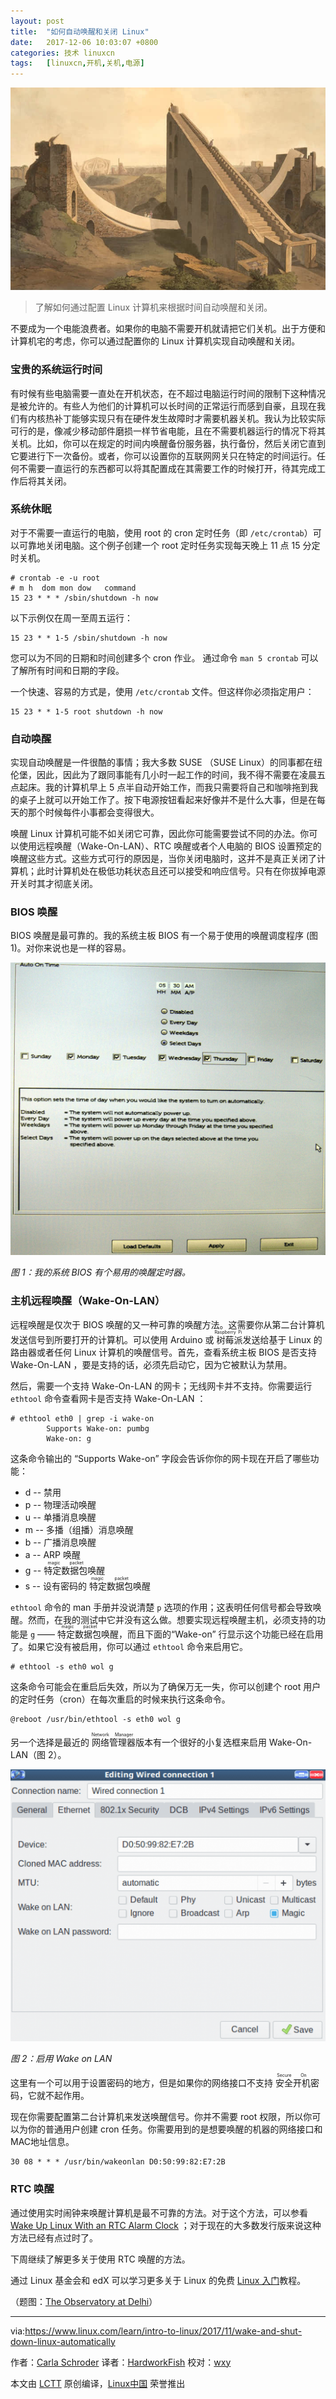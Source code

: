```yaml
---
layout: post
title:	"如何自动唤醒和关闭 Linux"
date:	2017-12-06 10:03:07 +0800 
categories:	技术 linuxcn 
tags:	[linuxcn,开机,关机,电源]
---
```



![timekeeper](/Asserts/Images/album/201712/06/100309kocmcg74gmes7zeo.jpg)



> 
> 了解如何通过配置 Linux 计算机来根据时间自动唤醒和关闭。
> 
> 
> 


不要成为一个电能浪费者。如果你的电脑不需要开机就请把它们关机。出于方便和计算机宅的考虑，你可以通过配置你的 Linux 计算机实现自动唤醒和关闭。


### 宝贵的系统运行时间


有时候有些电脑需要一直处在开机状态，在不超过电脑运行时间的限制下这种情况是被允许的。有些人为他们的计算机可以长时间的正常运行而感到自豪，且现在我们有内核热补丁能够实现只有在硬件发生故障时才需要机器关机。我认为比较实际可行的是，像减少移动部件磨损一样节省电能，且在不需要机器运行的情况下将其关机。比如，你可以在规定的时间内唤醒备份服务器，执行备份，然后关闭它直到它要进行下一次备份。或者，你可以设置你的互联网网关只在特定的时间运行。任何不需要一直运行的东西都可以将其配置成在其需要工作的时候打开，待其完成工作后将其关闭。


### 系统休眠


对于不需要一直运行的电脑，使用 root 的 cron 定时任务（即 `/etc/crontab`）可以可靠地关闭电脑。这个例子创建一个 root 定时任务实现每天晚上 11 点 15 分定时关机。



```
# crontab -e -u root
# m h  dom mon dow   command
15 23 * * * /sbin/shutdown -h now

```

以下示例仅在周一至周五运行：



```
15 23 * * 1-5 /sbin/shutdown -h now

```

您可以为不同的日期和时间创建多个 cron 作业。 通过命令 `man 5 crontab` 可以了解所有时间和日期的字段。


一个快速、容易的方式是，使用 `/etc/crontab` 文件。但这样你必须指定用户：



```
15 23 * * 1-5 root shutdown -h now

```

### 自动唤醒


实现自动唤醒是一件很酷的事情；我大多数 SUSE （SUSE Linux）的同事都在纽伦堡，因此，因此为了跟同事能有几小时一起工作的时间，我不得不需要在凌晨五点起床。我的计算机早上 5 点半自动开始工作，而我只需要将自己和咖啡拖到我的桌子上就可以开始工作了。按下电源按钮看起来好像并不是什么大事，但是在每天的那个时候每件小事都会变得很大。


唤醒 Linux 计算机可能不如关闭它可靠，因此你可能需要尝试不同的办法。你可以使用远程唤醒（Wake-On-LAN）、RTC 唤醒或者个人电脑的 BIOS 设置预定的唤醒这些方式。这些方式可行的原因是，当你关闭电脑时，这并不是真正关闭了计算机；此时计算机处在极低功耗状态且还可以接受和响应信号。只有在你拔掉电源开关时其才彻底关闭。


### BIOS 唤醒


BIOS 唤醒是最可靠的。我的系统主板 BIOS 有一个易于使用的唤醒调度程序 (图 1)。对你来说也是一样的容易。


![wakeup](/Asserts/Images/album/201712/06/100310rnn99t4p953ui69m.png)


*图 1：我的系统 BIOS 有个易用的唤醒定时器。*


### 主机远程唤醒（Wake-On-LAN）


远程唤醒是仅次于 BIOS 唤醒的又一种可靠的唤醒方法。这需要你从第二台计算机发送信号到所要打开的计算机。可以使用 Arduino 或<ruby> 树莓派 <rt>  Raspberry Pi </rt></ruby>发送给基于 Linux 的路由器或者任何 Linux 计算机的唤醒信号。首先，查看系统主板 BIOS 是否支持 Wake-On-LAN ，要是支持的话，必须先启动它，因为它被默认为禁用。


然后，需要一个支持 Wake-On-LAN 的网卡；无线网卡并不支持。你需要运行 `ethtool` 命令查看网卡是否支持 Wake-On-LAN ：



```
# ethtool eth0 | grep -i wake-on
        Supports Wake-on: pumbg
        Wake-on: g

```

这条命令输出的 “Supports Wake-on” 字段会告诉你你的网卡现在开启了哪些功能： 　　　


* d -- 禁用
* p -- 物理活动唤醒
* u -- 单播消息唤醒
* m -- 多播（组播）消息唤醒
* b -- 广播消息唤醒
* a -- ARP 唤醒
* g -- <ruby> 特定数据包 <rt>  magic packet </rt></ruby>唤醒
* s -- 设有密码的<ruby> 特定数据包 <rt>  magic packet </rt></ruby>唤醒


`ethtool` 命令的 man 手册并没说清楚 `p` 选项的作用；这表明任何信号都会导致唤醒。然而，在我的测试中它并没有这么做。想要实现远程唤醒主机，必须支持的功能是 `g` —— <ruby> 特定数据包 <rt>  magic packet </rt></ruby>唤醒，而且下面的“Wake-on” 行显示这个功能已经在启用了。如果它没有被启用，你可以通过 `ethtool` 命令来启用它。



```
# ethtool -s eth0 wol g

```

这条命令可能会在重启后失效，所以为了确保万无一失，你可以创建个 root 用户的定时任务（cron）在每次重启的时候来执行这条命令。



```
@reboot /usr/bin/ethtool -s eth0 wol g

```

另一个选择是最近的<ruby> 网络管理器 <rt>  Network Manager </rt></ruby>版本有一个很好的小复选框来启用 Wake-On-LAN（图 2）。


![wakeonlan](/Asserts/Images/album/201712/06/100310w4btt7b44ynlnnyz.png)


*图 2：启用 Wake on LAN*


这里有一个可以用于设置密码的地方，但是如果你的网络接口不支持<ruby> 安全开机 <rt>  Secure On </rt></ruby>密码，它就不起作用。


现在你需要配置第二台计算机来发送唤醒信号。你并不需要 root 权限，所以你可以为你的普通用户创建 cron 任务。你需要用到的是想要唤醒的机器的网络接口和MAC地址信息。



```
30 08 * * * /usr/bin/wakeonlan D0:50:99:82:E7:2B 

```

### RTC 唤醒


通过使用实时闹钟来唤醒计算机是最不可靠的方法。对于这个方法，可以参看 [Wake Up Linux With an RTC Alarm Clock](https://www.linux.com/learn/wake-linux-rtc-alarm-clock) ；对于现在的大多数发行版来说这种方法已经有点过时了。


下周继续了解更多关于使用 RTC 唤醒的方法。


通过 Linux 基金会和 edX 可以学习更多关于 Linux 的免费 [Linux 入门](https://training.linuxfoundation.org/linux-courses/system-administration-training/introduction-to-linux)教程。


（题图：[The Observatory at Delhi](http://www.columbia.edu/itc/mealac/pritchett/00routesdata/1700_1799/jaipur/delhijantarearly/delhijantarearly.html)）




---


via:<https://www.linux.com/learn/intro-to-linux/2017/11/wake-and-shut-down-linux-automatically>


作者：[Carla Schroder](https://www.linux.com/users/cschroder) 译者：[HardworkFish](https://github.com/HardworkFish) 校对：[wxy](https://github.com/wxy)


本文由 [LCTT](https://github.com/LCTT/TranslateProject) 原创编译，[Linux中国](https://linux.cn/) 荣誉推出
